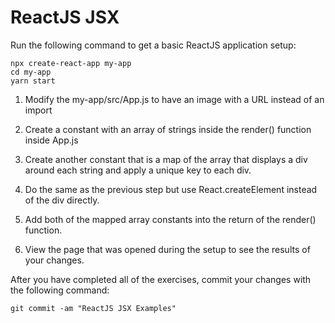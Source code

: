 # ReactJS JSX

Run the following command to get a basic ReactJS application setup:

```
npx create-react-app my-app
cd my-app
yarn start
```

1. Modify the my-app/src/App.js to have an image with a URL instead of an import

2. Create a constant with an array of strings inside the render() function inside App.js

3. Create another constant that is a map of the array that displays a div around each string and apply a unique key to each div.

4. Do the same as the previous step but use React.createElement instead of the div directly.

5. Add both of the mapped array constants into the return of the render() function.

6. View the page that was opened during the setup to see the results of your changes.

After you have completed all of the exercises, commit your changes with the following command:

```
git commit -am "ReactJS JSX Examples"
```
